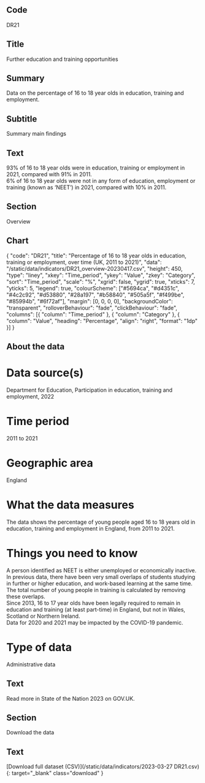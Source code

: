 ## Code
DR21

## Title
Further education and training opportunities

## Summary
Data on the percentage of 16 to 18 year olds in education, training and employment.

## Subtitle
Summary main findings

## Text
93% of 16 to 18 year olds were in education, training or employment in 2021, compared with 91% in 2011.
<br>
6% of 16 to 18 year olds were not in any form of education, employment or training (known as ‘NEET’) in 2021, compared with 10% in 2011.

## Section
Overview

## Chart
{ "code": "DR21", "title": "Percentage of 16 to 18 year olds in education, training or employment, over time (UK, 2011 to 2021)", "data": "/static/data/indicators/DR21_overview-20230417.csv", "height": 450, "type": "liney", "xkey": "Time_period", "ykey": "Value", "zkey": "Category", "sort": "Time_period", "scale": "%", "xgrid": false, "ygrid": true, "xticks": 7, "yticks": 5, "legend": true, "colourScheme": ["#5694ca", "#d4351c", "#4c2c92", "#d53880", "#28a197", "#b58840", "#505a5f", "#f499be", "#85994b", "#6f72af"], "margin": [0, 0, 0, 0], "backgroundColor": "transparent", "rolloverBehaviour": "fade", "clickBehaviour": "fade", "columns": [{ "column": "Time_period" }, { "column": "Category" }, { "column": "Value", "heading": "Percentage", "align": "right", "format": "1dp" }] }

## About the data
# Data source(s)
Department for Education, Participation in education, training and employment, 2022

# Time period
2011 to 2021

# Geographic area
England

# What the data measures
The data shows the percentage of young people aged 16 to 18 years old in education, training and employment in England, from 2011 to 2021.

# Things you need to know
A person identified as NEET is either unemployed or economically inactive. In previous data, there have been very small overlaps of students studying in further or higher education, and work-based learning at the same time. The total number of young people in training is calculated by removing these overlaps.
<br>
Since 2013, 16 to 17 year olds have been legally required to remain in education and training (at least part-time) in England, but not in Wales, Scotland or Northern Ireland. 
<br>
Data for 2020 and 2021 may be impacted by the COVID-19 pandemic.

# Type of data
Administrative data

## Text
Read more in State of the Nation 2023 on GOV.UK.

## Section
Download the data

## Text
[Download full dataset (CSV)](/static/data/indicators/2023-03-27 DR21.csv){: target="_blank" class="download" }
